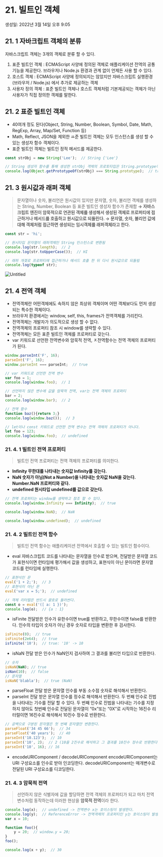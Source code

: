 # 21. 빌트인 객체

생성일: 2022년 3월 14일 오후 9:05

## 21. 1 자바크립트 객체의 분류

자바스크립트 객체는 3개의 객체로 분류 할 수 있다.

1. 표준 빌트인 객체
: ECMAScript 사양에 정의된 객체로 애플리케이션 전역의 공통 기능을 제공한다. 브라우저나 Node.js 환경과 관계 없이 언제든 사용 할 수 있다.
2. 호스트 객체
: ECMAScript 사양에 정의되지는 않았지만 자바스크립트 실행환경(브라우저 / Node.js) 에서 추가로 제공하는 객체
3. 사용자 정의 객체
: 표준 빌트인 객체나 호스트 객체처럼 기본제공되는 객체가 아닌 사용자가 직접 정의한 객체를 말한다.

## 21. 2 표준 빌트인 객체

- 40여개 정도 된다(Object, String, Number, Boolean, Symbol, Date, Math, RegExp, Array, Map/Set, Function 등)
- Math, Reflect, JSON을 제외한 ㅛ준 빌트인 객체는 모두 인스턴스를 생성 할 수 있는 생성자 함수 객체이다.
- 표준 빌트인 객체는 빌트인 정적 메서드를 제공한다.

```jsx
const strObj = new String('Lee');  // String {'Lee'}

// String 생성자 함수를 통해 생성한 strObj 객체의 프로토타입은 String.prototype이다.
console.log(Object.getPrototypeOf(strObj) === String.prototype);  // true
```

## 21. 3 원시값과 래퍼 객체

> 문자열이나 숫자, 불리언은 원시값이 있지만 문자열, 숫자, 불리언 객체를 생성하는 String, Number, Boolean 등 표준 빌트인 생성자 함수가 존재함
**→ 자바스크립트 엔진이 암묵적으로 연관된 객체를 생성해서 생성된 객체로 프로퍼티에 접근하거나 메서드를 호출하고 원시값으로 되돌린다.
→ 문자열, 숫자, 불리언 값에 대해 객체처럼 접근하면 생성되는 임시객체를 래퍼객체라고 한다.**
> 

```jsx
const str = 'hi';

// 원시타입 문자열이 래퍼객체인 String 인스턴스로 변환됨
console.log(str.length);  // 2
console.log(str.toUpperCase());  // HI

// 래퍼 개겣로 프로퍼티에 접근하거나 메서드 호출 한 뒤 다시 원시값으로 되돌림
console.log(typeof str);
```

![Untitled](21%20%E1%84%87%E1%85%B5%E1%86%AF%E1%84%90%E1%85%B3%E1%84%8B%E1%85%B5%209a704/Untitled.png)

## 21. 4 전역 객체

- 전역객체란 어떤객체에도 속하지 않은 최상위 객체이며 어떤 객체보다도 먼저 생성되는 특수한 객체이다.
- 브라우저 환경에서는 window, self, this, frames가 전역객체를 가리킨다.
- 전역객체는 개발자가 의도적으로 생성 할 수 없다.
- 전역객체의 프로퍼티 참조 시 window를 생략할 수 있다.
- 전역객체는 모든 표준 빌트인 객체를 프로퍼티로 갖는다.
- var 키워드로 선언한 전역변수와 암묵적 전역, ㅈ전역함수는 전역 객체의 프로퍼티가 된다.

```jsx
window.parseInt('F', 16);
parseInt('F', 16);
window.parseInt === parseInt;  // true

// var 키워드로 선언한 전역 변수
var foo = 1;
console.log(window.foo);  // 1

// 선언하지 않은 변수에 값을 암묵적 전역, var는 전역 객체의 프로퍼티
bar = 2;
console.log(window.bar);  // 2

// 전역 함수
function baz(){return 3;}
console.log(window.baz());  // 3

// let이나 const 키워드로 선언한 전역 변수는 전역 객체의 프로퍼티가 아니다.
let foo = 123;
console.log(window.foo);  // undefined
```

### 21. 4. 1 빌트인 전역 프로퍼티

> 빌트인 전역 프로퍼티는 전역 객체의 프로퍼티를 의미한다.
> 
- **Infinity
무한대를 나타내는 숫자값 Infinity를 갖는다.**
- **NaN
숫자가 아님(Not a Number)을 나타내는 숫자값 NaN을 갖는다. Number.NaN 프로퍼티와 같다.**
- **undefined
원시타입 undefined를 값으로 갖는다.**

```jsx
// 전역 프로퍼티는 window를 생략하고 참조 할 수 있다.
console.log(window.Infinity === Infinity);  // true

console.log(window.NaN);  // NaN

console.log(window.undefined);  // undefined
```

### 21. 4. 2 빌트인 전역 함수

> 빌트인 전역 함수는 애플리케이션 전역에서 호출할 수 있는 빌트인 함수이다.
> 
- eval
자바스크립트 코드를 나타내는 문자열을 인수로 받으며, 전달받은 문자열 코드가 표현식이면 런타임에 평가해서 값을 생성하고, 표현식이 아닌 문이라면 문자열 코드를 런타임에 실행한다.

```jsx
// 표현식인 문
eval('1 + 2;');  // 3
// 표현식이 아닌 문
eval('var x = 5;');  // undefined

// 객체 리터럴은 반드시 괄호로 둘러싼다.
const o = eval('([ a: 1 })');
console.log(o);  // {a : 1}
```

- isFinite
전달받은 인수가 유한수이면 true를 반환하고, 무한수이면 false를 반환한다. 인수의 타입이 숫자가 아닌 경우 숫자로 타입을 변환한 후 검사한다.

```jsx
isFinite(0);  // true
isFinite(2e64);  // true
isfinite('10');  // true: '10' -> 10
```

- isNaN
전달 받은 인수가 NaN인지 검사하여 그 결과를 불리언 타입으로 반환한다.

```jsx
// 숫자
isNaN(NaN); // true
isNan(10);  // false
// 문자열
isNaN('blabla');  // true (NaN)
```

- parseFloat
전달 받은 문자열 인수를 부동 소수점 숫자로 해석해서 반환한다.
- parseInt
전달 받은 문자열 인수를 정수로 해석해서 반환한다.
두 번째 인수로 진법을 나타내는 기수를 전달 할 수 있다.
두 번째 인수로 진법을 나타내는 기수를 지정하지 않아도 첫번째 인수로 전달된 문자열이 “0x”또는 “0X”로 시작하는 16진수 리터럴이면 16진수로 해석해서 10진수 정수로 반환한다.

```jsx
// 공백으로 구분된 문자열은 첫 번째 문자열만 변환한다.
parseFloat('34 45 66');  // 34
parseFloat('40 years');  // 40
parseInt('10.123');  // 10
parseInt('10', 2);  // 2 (10을 2진수로 해석하고 그 결과를 10진수 정수로 반환한다.)
parseInt('10', 16); // 16 
```

- encodeURIComponent / decodeURIComponent
encodeURIComponent는 URI 구성요소를 인수로 받아 인코딩한다. decodeURIComponent는 매개변수로 전달된 URI 구성요소를 디코딩한다.

 

### 21. 4. 3 암묵적 전역

> 선언하지 않은 식별자에 값을 할당하면 전역 객체의 프로퍼티가 되고 마치 전역 변수처럼 동작하는데 이러한 현상을 **암묵적 전역**이라 한다.
> 

```jsx
console.log(x);  // undefined -> 전역변수 x는 호이스팅이 발생한다.
console.log(y);  // ReferenceError -> 전역객체의 프로퍼티인 y는 호이스팅이 발생하지 않는다.
var x = 10;

function foo(){
	y = 20;  // window.y = 20;
}
foo();

console.log(x + y);  // 30

```